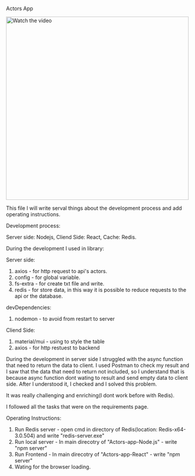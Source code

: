 Actors App

<a href='https://youtu.be/rjpq_A9O1v0'>
  <img align="center"  alt="Watch the video" width="500px" src="./assets/ActorsApp.jpg" />
</a>

This file I will write serval things about the development process and add operating instructions.

Development process:

Server side: Nodejs, Cliend Side: React, Cache: Redis.

During the development I used in library:

Server side:
  1. axios - for http request to api's actors.
  2. config - for global variable.
  3. fs-extra - for create txt file and write.
  4. redis - for store data, in this way it is possible to reduce requests to the api or the database.
 
 devDependencies: 
  1. nodemon - to avoid from restart to server


Cliend Side:
  1. material/mui - using to style the table
  2. axios - for http restuest to backend
 
During the development in server side I struggled with the async function that need to return the data to client.
I used Postman to check my result and I saw that the data that need to return not included, 
so I understand that is because async function dont wating to result and send empty data to client side.
After I understood it, I checked and I solved this problem.


It was really challenging and enriching(I dont work before with Redis).

I followed all the tasks that were on the requirements page.

Operating Instructions:
1. Run Redis server - open cmd in directory of Redis(location: Redis-x64-3.0.504) and write "redis-server.exe"
2. Run local server - In main direcotry of "Actors-app-Node.js" - write "npm server"
3. Run Frontend - In main direcotry of "Actors-app-React" - write "npm server"
4. Wating for the browser loading.
